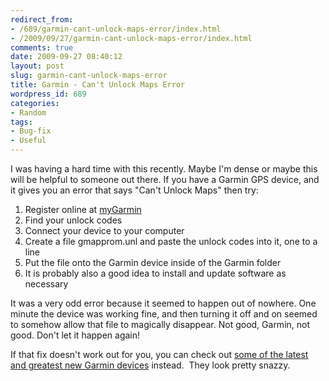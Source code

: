 ```yaml
---
redirect_from:
- /689/garmin-cant-unlock-maps-error/index.html
- /2009/09/27/garmin-cant-unlock-maps-error/index.html
comments: true
date: 2009-09-27 08:40:12
layout: post
slug: garmin-cant-unlock-maps-error
title: Garmin - Can't Unlock Maps Error
wordpress_id: 689
categories:
- Random
tags:
- Bug-fix
- Useful
---
```


I was having a hard time with this recently. Maybe I'm dense or maybe this will be helpful to someone out there. If you have a Garmin GPS device, and it gives you an error that says "Can't Unlock Maps" then try:

  1. Register online at [myGarmin](http://my.garmin.com/)
  2. Find your unlock codes
  3. Connect your device to your computer
  4. Create a file gmapprom.unl and paste the unlock codes into it, one to a line
  5. Put the file onto the Garmin device inside of the Garmin folder
  6. It is probably also a good idea to install and update software as necessary

It was a very odd error because it seemed to happen out of nowhere. One minute the device was working fine, and then turning it off and on seemed to somehow allow that file to magically disappear. Not good, Garmin, not good. Don't let it happen again!

If that fix doesn't work out for you, you can check out [some of the latest and greatest new Garmin devices](http://amzn.to/QO2zNz) instead.  They look pretty snazzy.
